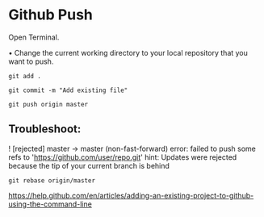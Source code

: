 # Github Push


Open Terminal.

• Change the current working directory to your local repository that you want to push.

`
git add .
`

`
git commit -m "Add existing file"
`

`
git push origin master
`

## Troubleshoot:
 
 ! [rejected]        master -> master (non-fast-forward)
error: failed to push some refs to 'https://github.com/user/repo.git'
hint: Updates were rejected because the tip of your current branch is behind
 
 
`
git rebase origin/master
`

https://help.github.com/en/articles/adding-an-existing-project-to-github-using-the-command-line
